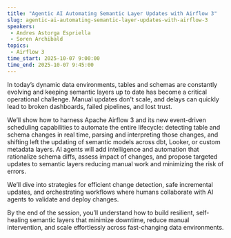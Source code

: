 ```yaml
---
title: "Agentic AI Automating Semantic Layer Updates with Airflow 3"
slug: agentic-ai-automating-semantic-layer-updates-with-airflow-3
speakers:
 - Andres Astorga Espriella
 - Soren Archibald
topics:
 - Airflow 3
time_start: 2025-10-07 9:00:00
time_end: 2025-10-07 9:45:00
---
```


In today’s dynamic data environments, tables and schemas are constantly evolving and keeping semantic layers up to date has become a critical operational challenge. Manual updates don't scale, and delays can quickly lead to broken dashboards, failed pipelines, and lost trust.

We’ll show how to harness Apache Airflow 3 and its new event-driven scheduling capabilities to automate the entire lifecycle: detecting table and schema changes in real time, parsing and interpreting those changes, and shifting left the updating of semantic models across dbt, Looker, or custom metadata layers.
AI agents will add intelligence and automation that rationalize schema diffs, assess impact of changes, and propose targeted updates to semantic layers reducing manual work and minimizing the risk of errors.

We’ll dive into strategies for efficient change detection, safe incremental updates, and orchestrating workflows where humans collaborate with AI agents to validate and deploy changes.

By the end of the session, you’ll understand how to build resilient, self-healing semantic layers that minimize downtime, reduce manual intervention, and scale effortlessly across fast-changing data environments.
